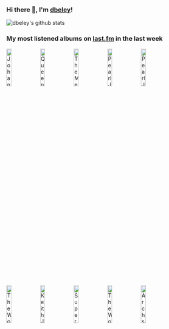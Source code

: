 ### Hi there 👋, I'm [dbeley](https://dbeley.ovh/en)!

![dbeley's github stats](https://github-readme-stats.vercel.app/api?username=dbeley)

### My most listened albums on [last.fm](https://www.last.fm/user/d_beley) in the last week

[<img src='https://lastfm.freetls.fastly.net/i/u/300x300/e956700c305f0cbcb4c157ad64c44a6a.jpg' width='16%' height='16%' alt='Johann Sebastian Bach - Goldberg Variations'>](https://www.last.fm/music/johann%2bsebastian%2bbach/goldberg%2bvariations)&nbsp;
[<img src='https://lastfm.freetls.fastly.net/i/u/300x300/1319ef46e1da47f5c7dd7afdfb11aa53.jpg' width='16%' height='16%' alt='Queens of the Stone Age - Songs for the Deaf'>](https://www.last.fm/music/queens%2bof%2bthe%2bstone%2bage/songs%2bfor%2bthe%2bdeaf)&nbsp;
[<img src='https://lastfm.freetls.fastly.net/i/u/300x300/66570125b2ab28c07a2a0791020a6e70.jpg' width='16%' height='16%' alt='The Menzingers - On the Impossible Past'>](https://www.last.fm/music/the%2bmenzingers/on%2bthe%2bimpossible%2bpast)&nbsp;
[<img src='https://lastfm.freetls.fastly.net/i/u/300x300/4dfa0959e9534f8dcfd24d5dc5110589.jpg' width='16%' height='16%' alt='Pearl Jam - Ten'>](https://www.last.fm/music/pearl%2bjam/ten)&nbsp;
[<img src='https://lastfm.freetls.fastly.net/i/u/300x300/6f53d65d4e24e20462e38bb682196154.jpg' width='16%' height='16%' alt='Pearl Jam - Vs.'>](https://www.last.fm/music/pearl%2bjam/vs.)&nbsp;
<br>
[<img src='https://lastfm.freetls.fastly.net/i/u/300x300/c0d7e865f2f4470682c177d57266864d.jpg' width='16%' height='16%' alt='The Wonder Years - The Greatest Generation'>](https://www.last.fm/music/the%2bwonder%2byears/the%2bgreatest%2bgeneration)&nbsp;
[<img src='https://lastfm.freetls.fastly.net/i/u/300x300/3ed82b659c3b1b4538960214c76311e0.jpg' width='16%' height='16%' alt='Keith Jarrett, Gary Peacock, Jack DeJohnette - After the Fall'>](https://www.last.fm/music/keith%2bjarrett%252c%2bgary%2bpeacock%252c%2bjack%2bdejohnette/after%2bthe%2bfall)&nbsp;
[<img src='https://lastfm.freetls.fastly.net/i/u/300x300/3515cb4917515a809e5047db720bb1f6.jpg' width='16%' height='16%' alt='Supertramp - Breakfast in America'>](https://www.last.fm/music/supertramp/breakfast%2bin%2bamerica)&nbsp;
[<img src='https://lastfm.freetls.fastly.net/i/u/300x300/23d98c781061499fb815ba6f80a1f11e.jpg' width='16%' height='16%' alt='The Wonder Years - Suburbia Ive Given You All and Now Im Nothing'>](https://www.last.fm/music/the%2bwonder%2byears/suburbia%2bi%2527ve%2bgiven%2byou%2ball%2band%2bnow%2bi%2527m%2bnothing)&nbsp;
[<img src='https://lastfm.freetls.fastly.net/i/u/300x300/65277a07aebf3b915903230aba09fbd7.png' width='16%' height='16%' alt='Archspire - Relentless Mutation'>](https://www.last.fm/music/archspire/relentless%2bmutation)&nbsp;
<br>
